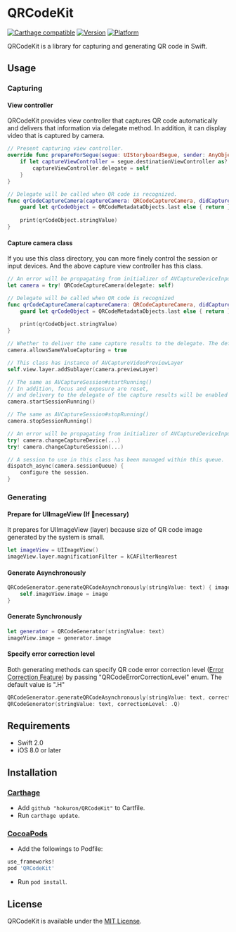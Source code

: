 # QRCodeKit
[![Carthage compatible](https://img.shields.io/badge/Carthage-compatible-4BC51D.svg?style=flat)](https://github.com/Carthage/Carthage)
[![Version](https://img.shields.io/cocoapods/v/QRCodeKit.svg?style=flat)](http://cocoadocs.org/docsets/QRCodeKit)
[![Platform](https://img.shields.io/cocoapods/p/QRCodeKit.svg?style=flat)](http://cocoadocs.org/docsets/QRCodeKit)

QRCodeKit is a library for capturing and generating QR code in Swift.

## Usage

### Capturing

#### View controller

QRCodeKit provides view controller that captures QR code automatically and delivers that information via delegate method. In addition, it can display video that is captured by camera.

```swift
// Present capturing view controller.
override func prepareForSegue(segue: UIStoryboardSegue, sender: AnyObject?) {
    if let captureViewController = segue.destinationViewController as? QRCodeCaptureViewController {
        captureViewController.delegate = self
    }
}

// Delegate will be called when QR code is recognized.
func qrCodeCaptureCamera(captureCamera: QRCodeCaptureCamera, didCaptureQRCodeMetadataObjects QRCodeMetadataObjects: [AVMetadataMachineReadableCodeObject]) {
    guard let qrCodeObject = QRCodeMetadataObjects.last else { return }
    
    print(qrCodeObject.stringValue)
}
```

#### Capture camera class

If you use this class directory, you can more finely control the session or input devices.
And the above capture view controller has this class.

```swift
// An error will be propagating from initializer of AVCaptureDeviceInput.
let camera = try! QRCodeCaptureCamera(delegate: self)

// Delegate will be called when QR code is recognized
func qrCodeCaptureCamera(captureCamera: QRCodeCaptureCamera, didCaptureQRCodeMetadataObjects QRCodeMetadataObjects: [AVMetadataMachineReadableCodeObject]) {
    guard let qrCodeObject = QRCodeMetadataObjects.last else { return }
    
    print(qrCodeObject.stringValue)
}

// Whether to deliver the same capture results to the delegate. The default value is false.
camera.allowsSameValueCapturing = true

// This class has instance of AVCaptureVideoPreviewLayer
self.view.layer.addSublayer(camera.previewLayer)

// The same as AVCaptureSession#startRunning()
// In addition, focus and exposure are reset, 
// and delivery to the delegate of the capture results will be enabled again.
camera.startSessionRunning()

// The same as AVCaptureSession#stopRunning()
camera.stopSessionRunning()

// An error will be propagating from initializer of AVCaptureDeviceInput.
try! camera.changeCaptureDevice(...)
try! camera.changeCaptureSession(...)

// A session to use in this class has been managed within this queue.
dispatch_async(camera.sessionQueue) {
	configure the session.
}
```

### Generating

#### Prepare for UIImageView (If necessary)

It prepares for UIImageView (layer) because size of QR code image generated by the system is small.

```swift
let imageView = UIImageView()
imageView.layer.magnificationFilter = kCAFilterNearest
```

#### Generate Asynchronously

```swift
QRCodeGenerator.generateQRCodeAsynchronously(stringValue: text) { image: UIImage? in
	self.imageView.image = image
}
```

#### Generate Synchronously

```swift
let generator = QRCodeGenerator(stringValue: text)
imageView.image = generator.image
```

#### Specify error correction level

Both generating methods can specify QR code error correction level ([Error Correction Feature](http://www.qrcode.com/en/about/error_correction.html)) by passing "QRCodeErrorCorrectionLevel" enum.
The default value is ".H"

```swift
QRCodeGenerator.generateQRCodeAsynchronously(stringValue: text, correctionLevel: .M)
QRCodeGenerator(stringValue: text, correctionLevel: .Q)
```

## Requirements

- Swift 2.0
- iOS 8.0 or later

## Installation

### [Carthage](https://github.com/Carthage/Carthage)

- Add `github "hokuron/QRCodeKit"` to Cartfile.
- Run `carthage update`.

### [CocoaPods](http://cocoapods.org)

- Add the followings to Podfile:

```ruby
use_frameworks!
pod 'QRCodeKit'
```

- Run `pod install`.

## License

QRCodeKit is available under the [MIT License](LICENSE).
